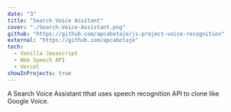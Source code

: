```yaml
---
date: "3"
title: "Search Voice Assitant"
cover: "./Search-Voice-Assistant.png"
github: "https://github.com/apcabotaje/js-project-voice-recognition"
external: "https://github.com/apcabotaje"
tech:
  - Vanilla Javascript
  - Web Speech API
  - Vercel
showInProjects: true
---
```


A Search Voice Assistant tthat uses speech recognition API to clone like Google Voice.
